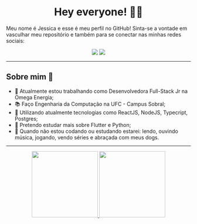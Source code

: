 <h1 align = center>Hey everyone! 👩‍💻</h1>

Meu nome é Jessica e esse é meu perfil no GitHub! Sinta-se a vontade em vasculhar meu repositório e também para se conectar nas minhas redes sociais:

<div align="center"> 

  <a href = "mailto:jessica.marques.dev@gmail.com"><img src="https://img.shields.io/badge/-Gmail-%23333?style=for-the-badge&logo=gmail&logoColor=red" target="_blank"></a>
  <a href="https://www.linkedin.com/in/jessica-maria-marques/" target="_blank"><img src="https://img.shields.io/badge/-LinkedIn-%230077B5?style=for-the-badge&logo=linkedin&logoColor=white" target="_blank"></a> 
 
</div>

---

<h2>Sobre mim 📖</h2>

 - 🔨 Atualmente estou trabalhando como Desenvolvedora Full-Stack Jr na Omega Energia;
 - 📚 Faço Engenharia da Computação na UFC - Campus Sobral;
 - 💍 Utilizando atualmente tecnologias como ReactJS, NodeJS, Typecript, Postgres;
 - 🔮 Pretendo estudar mais sobre Flutter e Python;
 - 🎨 Quando não estou codando ou estudando estarei: lendo, ouvindo música, jogando, vendo séries e abraçada com meus dogs.

---

<div align="center">
  <a href="https://github.com/jessicaMarquess">
  <img height="180em" src="https://github-readme-stats.vercel.app/api?username=jessicaMarquess&show_icons=true&theme=synthwave&include_all_commits=true&count_private=true"/>
  <img height="180em" src="https://github-readme-stats.vercel.app/api/top-langs/?username=jessicaMarquess&layout=compact&langs_count=7&theme=synthwave"/>
</div>

